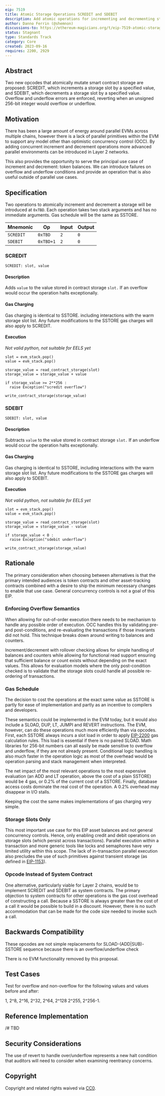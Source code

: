 ```yaml
---
eip: 7519
title: Atomic Storage Operations SCREDIT and SDEBIT
description: Add atomic operations for incrementing and decrementing storage slots
author: Danno Ferrin (@shemnon)
discussions-to: https://ethereum-magicians.org/t/eip-7519-atomic-storage-operations-scredit-and-sdebit/15818
status: Stagnant
type: Standards Track
category: Core
created: 2023-09-16
requires: 2200, 2929
---
```


## Abstract

Two new opcodes that atomically mutate smart contract storage are proposed:
SCREDIT, which increments a storage slot by a specified value, and SDEBIT, which
decrements a storage slot by a specified value. Overflow and underflow errors
are enforced, reverting when an unsigned 256-bit integer would overflow or
underflow.

## Motivation

There has been a large amount of energy around parallel EVMs across multiple
chains, however there is a lack of parallel primitives within the EVM to support
any model other than optimistic concurrency control (OCC). By adding concurrent
increment and decrement operations more advanced parallel environments can be
introduced in Layer 2 networks.

This also provides the opportunity to serve the principal use case of increment
and decrement: token balances. We can introduce failures on overflow and
underflow conditions and provide an operation that is also useful outside of
parallel use cases.

## Specification

Two operations to atomically increment and decrement a storage will be
introduced
at `0xTBD`. Each operation takes two stack arguments and has no immediate
arguments. Gas schedule will be the same as SSTORE.

| Mnemonic  | Op        | Input | Output |
|-----------|-----------|-------|--------|
| `SCREDIT` | `0xTBD`   | `2`   | `0`    |
| `SDEBIT`  | `0xTBD+1` | `2`   | `0`    |

### SCREDIT

`SCREDIT: slot, value`

#### Description

Adds `value` to the value stored in contract storage `slot.`  If an overflow
would occur the operation halts exceptionally.

#### Gas Charging

Gas charging is identical to SSTORE. including interactions with the warm
storage slot list. Any future modifications to the SSTORE gas charges will also
apply to SCREDIT.

#### Execution

*Not valid python, not suitable for EELS yet*

```
slot = evm_stack.pop()
value = evm_stack.pop()

storage_value = read_contract_storage(slot)
storage_value = storage_value + value

if storage_value >= 2**256 :
  raise Exception("scredit overflow")
 
write_contract_storage(storage_value)
```

### SDEBIT

`SDEBIT: slot, value`

#### Description

Subtracts `value` to the value stored in contract storage `slot.`  If an
underflow would occur the operation halts exceptionally.

#### Gas Charging

Gas charging is identical to SSTORE, including interactions with the warm
storage slot list. Any future modifications to the SSTORE gas charges will also
apply to SDEBIT.

#### Execution

*Not valid python, not suitable for EELS yet*

```
slot = evm_stack.pop()
value = evm_stack.pop()

storage_value = read_contract_storage(slot)
storage_value = storage_value - value

if storage_value < 0 :
  raise Exception("sdebit underflow")
 
write_contract_storage(storage_value)
```

## Rationale

The primary consideration when choosing between alternatives is that the primary
intended audiences is token contracts and other asset-tracking contracts
combined with a desire to ship the minimum necessary changes to enable that use
case. General concurrency controls is not a goal of this EIP.

### Enforcing Overflow Semantics

When allowing for out-of-order execution there needs to be mechanism to handle
any possible order of execution. OCC handles this by validating pre- and
post-conditions, and re-evaluating the transactions if those invariants did not
hold. This technique breaks down around writing to balances and counters.

Increment/decrement with rollover checking allows for simple handling of
balances and counters while allowing for functional read support ensuring that
sufficient balance or count exists without depending on the exact values. This
allows for evaluation models where the only post-condition checked is to
validate that the storage slots could handle all possible re-ordering of
transactions.

### Gas Schedule

The decision to cost the operations at the exact same value as SSTORE is partly
for ease of implementation and partly as an incentive to compilers and
developers.

These semantics could be implemented in the EVM today, but it would also include
a SLOAD, DUP, LT, JUMPI and REVERT instructions. The EVM, however, can do these
operations much more efficiently than via opcodes. First, each SSTORE always
incurs a slot load in order to apply [EIP-2200](./eip-2200.md) gas calculation
rules. This load is essential if there is no paired SLOAD. Math libraries for
256-bit numbers can all easily be made sensitive to overflow and underflow, if
they are not already present. Conditional logic handling is also much faster in
the operation logic as most of the overhead would be operation parsing and stack
management when interpreted.

The net impact of the most relevant operations to the most expensive
evaluation (an ADD and LT operation, above the cost of a plain SSTORE) would be
4 gas, or 0.2% of the current cost of a SSTORE. Finally, database access costs
dominate the real cost of the operation. A 0.2% overhead may disappear in I/O
stalls.

Keeping the cost the same makes implementations of gas charging very simple.

### Storage Slots Only

This most important use case for this EIP asset balances and not general
concurrency controls. Hence, only enabling credit and debit operations on
storage slots (which persist across transactions). Parallel execution within a
transaction and more generic tools like locks and semaphores have very limited
utility within this scope. The lack of in-transaction parallel execution also
precludes the use of such primitives against transient storage (as defined in
[EIP-1153](./eip-1153.md)).

### Opcode Instead of System Contract

One alternative, particularly viable for Layer 2 chains, would be to implement
SCREDIT and SDEBIT as system contracts. The primary objection to system
contracts for other operations is the gas cost overhead of constructing a call.
Because a SSTORE is always greater than the cost of a call it would be possible
to build in a discount. However, there is no such accommodation that can be made
for the code size needed to invoke such a call.

## Backwards Compatibility

These opcodes are not simple replacements for SLOAD-(ADD|SUB)-SSTORE sequence
because there is an overflow/underflow check

There is no EVM functionality removed by this proposal.

## Test Cases

Test for overflow and non-overflow for the following values and values before
and after:

1, 2^8, 2^16, 2^32, 2^64, 2^128 2^255, 2^256-1.

## Reference Implementation

/# TBD

## Security Considerations

The use of revert to handle over/underflow represents a new halt condition that
auditors will need to consider when examining reentrancy concerns.

## Copyright

Copyright and related rights waived via [CC0](../LICENSE.md).
